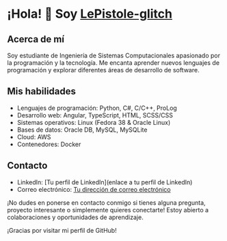 # ¡Hola! 👋 Soy [LePistole-glitch](https://github.com/LePistole-glitch)

## Acerca de mí
Soy estudiante de Ingeniería de Sistemas Computacionales apasionado por la programación y la tecnología. Me encanta aprender nuevos lenguajes de programación y explorar diferentes áreas de desarrollo de software.

## Mis habilidades
- Lenguajes de programación: Python, C#, C/C++, ProLog
- Desarrollo web: Angular, TypeScript, HTML, SCSS/CSS
- Sistemas operativos: Linux (Fedora 38 & Oracle Linux)
- Bases de datos: Oracle DB, MySQL, MySQLite
- Cloud: AWS
- Contenedores: Docker

## Contacto
- LinkedIn: [Tu perfil de LinkedIn](enlace a tu perfil de LinkedIn)
- Correo electrónico: [Tu dirección de correo electrónico](l19141132@queretaro.tecnm.mx)

¡No dudes en ponerse en contacto conmigo si tienes alguna pregunta, proyecto interesante o simplemente quieres conectarte! Estoy abierto a colaboraciones y oportunidades de aprendizaje.

¡Gracias por visitar mi perfil de GitHub!


<!---
LePistole-glitch/LePistole-glitch is a ✨ special ✨ repository because its `README.md` (this file) appears on your GitHub profile.
You can click the Preview link to take a look at your changes.
--->
